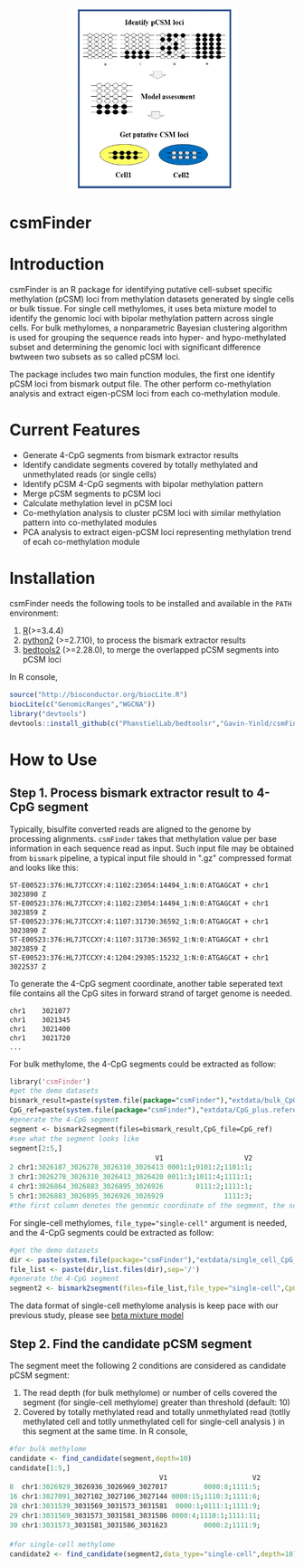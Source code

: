 <div align=center><img width="300" height="320" src="https://github.com/Gavin-Yinld/csmFInder/blob/master/figures/csmFinder.gif"/></div>

# csmFinder

# Introduction

csmFinder is an R package for identifying putative cell-subset specific methylation (pCSM) loci from methylation datasets generated by single cells or bulk tissue. For single cell methylomes, it uses beta mixture model to identify the genomic loci with bipolar methylation pattern across single cells. For bulk methylomes, a nonparametric Bayesian clustering algorithm is used for grouping the sequence reads into hyper- and hypo-methylated subset and determining the genomic loci with significant difference bwtween two subsets as so called pCSM loci. 

The package includes two main function modules, the first one identify pCSM loci from bismark output file. The other perform co-methylation analysis and extract eigen-pCSM loci from each co-methylation module.

# Current Features
* Generate 4-CpG segments from bismark extractor results
* Identify candidate segments covered by totally methylated and unmethylated reads (or single cells)
* Identify pCSM 4-CpG segments with bipolar methylation pattern
* Merge pCSM segments to pCSM loci
* Calculate methylation level in pCSM loci
* Co-methylation analysis to cluster pCSM loci with similar methylation pattern into co-methylated modules
* PCA analysis to extract eigen-pCSM loci representing methylation trend of ecah co-methylation module

# Installation
csmFinder needs the following tools to be installed and available in the `PATH` environment:
1.  [R](https://www.r-project.org/)(>=3.4.4)
2.  [python2](https://www.python.org/downloads/) (>=2.7.10), to process the bismark extractor results
3.  [bedtools2](https://github.com/arq5x/bedtools2) (>=2.28.0), to merge the overlapped pCSM segments into pCSM loci

In R console,
```R
source("http://bioconductor.org/biocLite.R")
biocLite(c("GenomicRanges","WGCNA"))
library("devtools")
devtools::install_github(c("PhanstielLab/bedtoolsr","Gavin-Yinld/csmFinder"))
```
# How to Use

## Step 1. Process bismark extractor result  to 4-CpG segment
Typically, bisulfite converted reads are aligned to the genome by processing alignments. `csmFinder` takes that methylation value per base information in each sequence read as input. Such input file may be obtained from `bismark` pipeline, a typical input file should in ".gz" compressed format and looks like this:

```
ST-E00523:376:HL7JTCCXY:4:1102:23054:14494_1:N:0:ATGAGCAT + chr1  3023890 Z
ST-E00523:376:HL7JTCCXY:4:1102:23054:14494_1:N:0:ATGAGCAT + chr1  3023859 Z
ST-E00523:376:HL7JTCCXY:4:1107:31730:36592_1:N:0:ATGAGCAT + chr1  3023890 Z
ST-E00523:376:HL7JTCCXY:4:1107:31730:36592_1:N:0:ATGAGCAT + chr1  3023859 Z
ST-E00523:376:HL7JTCCXY:4:1204:29305:15232_1:N:0:ATGAGCAT + chr1  3022537 Z
```
To generate the 4-CpG segment coordinate, another table seperated text file contains all the CpG sites in forward strand of target genome is needed.

```chr1	3021025
chr1	3021077
chr1	3021345
chr1	3021400
chr1	3021720
...
```
For bulk methylome, the 4-CpG segments could be extracted as follow:

```perl
library('csmFinder') 
#get the demo datasets
bismark_result=paste(system.file(package="csmFinder"),"extdata/bulk_CpG_extract_file/demo.dataset.gz",sep='/')
CpG_ref=paste(system.file(package="csmFinder"),"extdata/CpG_plus.reference",sep='/')
#generate the 4-CpG segment
segment <- bismark2segment(files=bismark_result,CpG_file=CpG_ref)
#see what the segment looks like
segment[2:5,] 
                                    V1                    V2
2 chr1:3026187_3026278_3026310_3026413 0001:1;0101:2;1101:1;
3 chr1:3026278_3026310_3026413_3026420 0011:3;1011:4;1111:1;
4 chr1:3026864_3026883_3026895_3026926        0111:2;1111:1;
5 chr1:3026883_3026895_3026926_3026929               1111:3;
#the first column denotes the genomic coordinate of the segment, the second column denotes the methylation pattern of the segment, for example, "1111:3" means this segment covered by 3 totlly methylated reads in this genomic loci.
```
For single-cell methylomes, `file_type="single-cell"` argument is needed, and the 4-CpG segments could be extracted as follow:

```R
#get the demo datasets
dir <- paste(system.file(package="csmFinder"),"extdata/single_cell_CpG_extract_file",sep='/')
file_list <- paste(dir,list.files(dir),sep='/')
#generate the 4-CpG segment
segment2 <- bismark2segment(files=file_list,file_type="single-cell",CpG_file=CpG_ref)
```
The data format of single-cell methylome analysis is keep pace with our previous study, please see [beta mixture model](https://github.com/Evan-Evans/Beta-Mixture-Model)

## Step 2. Find the candidate pCSM segment
The segment meet the following 2 conditions are considered as candidate pCSM segment:
1. The read depth (for bulk methylome) or number of cells covered the segment (for single-cell methylome) greater than threshold (default: 10)
2. Covered by totally methylated read and totally unmethylated read (totlly methylated cell and totlly unmethylated cell for single-cell analysis ) in this segment at the same time. 
In R console,
```R
#for bulk methylome
candidate <- find_candidate(segment,depth=10)
candidate[1:5,]
                                     V1                     V2
8  chr1:3026929_3026936_3026969_3027017         0000:8;1111:5;
16 chr1:3027091_3027102_3027106_3027144 0000:15;1110:3;1111:6;
28 chr1:3031539_3031569_3031573_3031581  0000:1;0111:1;1111:9;
29 chr1:3031569_3031573_3031581_3031586 0000:4;1110:1;1111:11;
30 chr1:3031573_3031581_3031586_3031623         0000:2;1111:9;

#for single-cell methylome
candidate2 <- find_candidate(segment2,data_type="single-cell",depth=10)
```
